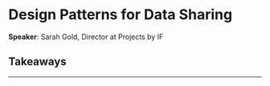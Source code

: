 # Design Patterns for Data Sharing

__Speaker__: Sarah Gold, Director at Projects by IF

## Takeaways

---